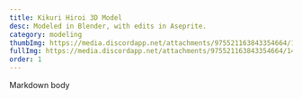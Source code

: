```yaml
---
title: Kikuri Hiroi 3D Model
desc: Modeled in Blender, with edits in Aseprite.
category: modeling
thumbImg: https://media.discordapp.net/attachments/975521163843354664/1408277897545781308/image.png?ex=68a9287f&is=68a7d6ff&hm=f421ddaed7d8c342a9ef499a393843730eeaca6dd31427103f07d8ef6bc66775&=&format=webp&quality=lossless&width=1733&height=1765
fullImg: https://media.discordapp.net/attachments/975521163843354664/1407387719516291123/kikuri_face2.png?ex=68a88e74&is=68a73cf4&hm=eb707ec61d5d3548c72859f519d139f42b52f148e68a20004a192dec9d63bc14&=&format=webp&quality=lossless&width=1455&height=2100
order: 1
---
```

Markdown body